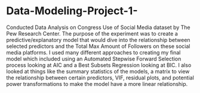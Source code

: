 # Data-Modeling-Project-1-
Conducted Data Analysis on Congress Use of Social Media dataset by The Pew Research Center. The purpose of the experiment was to create a predictive/explanatory model that would dive into the relationship between selected predictors and the Total Max Amount of Followers on these social media platforms. I used many different approaches to creating my final model which included using an Automated Stepwise Forward Selection process looking at AIC and a Best Subsets Regression looking at BIC. I also looked at things like the summary statistics of the models, a matrix to view the relationship between certain predictors, VIF, residual plots, and potential power transformations to make the model have a more linear relationship.
